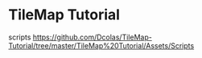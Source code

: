 # TileMap Tutorial
scripts https://github.com/Dcolas/TileMap-Tutorial/tree/master/TileMap%20Tutorial/Assets/Scripts
